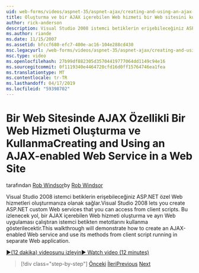 ```yaml
---
uid: web-forms/videos/aspnet-35/aspnet-ajax/creating-and-using-an-ajax-enabled-web-service-in-a-web-site
title: Oluşturma ve bir AJAX içerebilen Web hizmeti bir Web sitesini kullanma | Microsoft Docs
author: rick-anderson
description: Visual Studio 2008 istemci betiklerin erişebileceğiniz ASP.NET özel Web hizmetleri oluşturmanıza olanak sağlar. Bu izlenecek yol, bir tr oluşturmak nasıl sürdürebileceğiniz gösterilecek...
ms.author: riande
ms.date: 11/15/2007
ms.assetid: bfccf680-efc7-400e-ac16-104e288cd430
msc.legacyurl: /web-forms/videos/aspnet-35/aspnet-ajax/creating-and-using-an-ajax-enabled-web-service-in-a-web-site
msc.type: video
ms.openlocfilehash: 27b99df882305d35704419777064dd1149c94e16
ms.sourcegitcommit: 0f1119340e4464720cfd16d0ff15764746ea1fea
ms.translationtype: MT
ms.contentlocale: tr-TR
ms.lasthandoff: 04/17/2019
ms.locfileid: "59398702"
---
```

# <a name="creating-and-using-an-ajax-enabled-web-service-in-a-web-site"></a><span data-ttu-id="b2363-104">Bir Web Sitesinde AJAX Özellikli Bir Web Hizmeti Oluşturma ve Kullanma</span><span class="sxs-lookup"><span data-stu-id="b2363-104">Creating and Using an AJAX-enabled Web Service in a Web Site</span></span>

<span data-ttu-id="b2363-105">tarafından [Rob Windsor](https://twitter.com/robwindsor)</span><span class="sxs-lookup"><span data-stu-id="b2363-105">by [Rob Windsor](https://twitter.com/robwindsor)</span></span>

<span data-ttu-id="b2363-106">Visual Studio 2008 istemci betiklerin erişebileceğiniz ASP.NET özel Web hizmetleri oluşturmanıza olanak sağlar.</span><span class="sxs-lookup"><span data-stu-id="b2363-106">Visual Studio 2008 lets you create ASP.NET custom Web services that you can access from client scripts.</span></span> <span data-ttu-id="b2363-107">Bu izlenecek yol, bir AJAX içerebilen Web hizmeti oluşturma ve ayrı Web uygulaması çalıştıran istemci betikten metotlarını kullanma gösterilecektir.</span><span class="sxs-lookup"><span data-stu-id="b2363-107">This walkthrough will demonstrate how to create an AJAX-enabled Web service and use its methods from client script running in separate Web application.</span></span>

[<span data-ttu-id="b2363-108">&#9654;(12 dakika) videosunu izleyin</span><span class="sxs-lookup"><span data-stu-id="b2363-108">&#9654; Watch video (12 minutes)</span></span>](https://channel9.msdn.com/Blogs/ASP-NET-Site-Videos/creating-and-using-an-ajax-enabled-web-service-in-a-web-site)

> [!div class="step-by-step"]
> <span data-ttu-id="b2363-109">[Önceki](adding-ajax-functionality-to-an-existing-aspnet-page.md)
> [İleri](aspnet-ajax-a-demonstration-of-aspnet-ajax.md)</span><span class="sxs-lookup"><span data-stu-id="b2363-109">[Previous](adding-ajax-functionality-to-an-existing-aspnet-page.md)
[Next](aspnet-ajax-a-demonstration-of-aspnet-ajax.md)</span></span>
